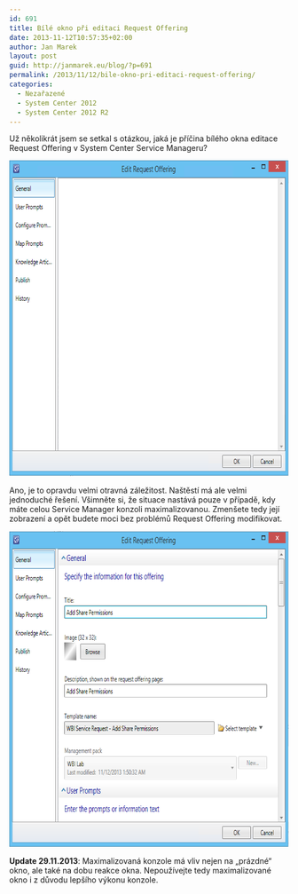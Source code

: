 ```yaml
---
id: 691
title: Bílé okno při editaci Request Offering
date: 2013-11-12T10:57:35+02:00
author: Jan Marek
layout: post
guid: http://janmarek.eu/blog/?p=691
permalink: /2013/11/12/bile-okno-pri-editaci-request-offering/
categories:
  - Nezařazené
  - System Center 2012
  - System Center 2012 R2
---
```

Už několikrát jsem se setkal s otázkou, jaká je příčina bílého okna editace Request Offering v System Center Service Manageru?

[<img class="aligncenter size-full wp-image-692" alt="edit-request-offering-blank" src="/wp-content/uploads/2013/11/edit-request-offering-blank.png" width="732" height="569" />](/wp-content/uploads/2013/11/edit-request-offering-blank.png)

Ano, je to opravdu velmi otravná záležitost. Naštěstí má ale velmi jednoduché řešení. Všimněte si, že situace nastává pouze v případě, kdy máte celou Service Manager konzoli maximalizovanou. Zmenšete tedy její zobrazení a opět budete moci bez problémů Request Offering modifikovat.

[<img class="aligncenter size-full wp-image-693" alt="edit-request-offering" src="/wp-content/uploads/2013/11/edit-request-offering.png" width="732" height="569" />](/wp-content/uploads/2013/11/edit-request-offering.png)

**Update 29.11.2013**: Maximalizovaná konzole má vliv nejen na &#8222;prázdné&#8220; okno, ale také na dobu reakce okna. Nepoužívejte tedy maximalizované okno i z důvodu lepšího výkonu konzole.

